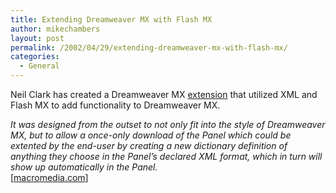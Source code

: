 ```yaml
---
title: Extending Dreamweaver MX with Flash MX
author: mikechambers
layout: post
permalink: /2002/04/29/extending-dreamweaver-mx-with-flash-mx/
categories:
  - General
---
```



Neil Clark has created a Dreamweaver MX [extension][1] that utilized XML and Flash MX to add functionality to Dreamweaver MX.<!--StartFragment -->

  
*It was designed from the outset to not only fit into the style of Dreamweaver MX, but to allow a once-only download of the Panel which could be extented by the end-user by creating a new dictionary definition of anything they choose in the Panel&#8217;s declared XML format, which in turn will show up automatically in the Panel.*  
[[macromedia.com][2]]

 [1]: http://www.macromedia.com/software/dreamweaver/special/extensions/#expression
 [2]: http://www.macromedia.com/software/dreamweaver/special/extensions/